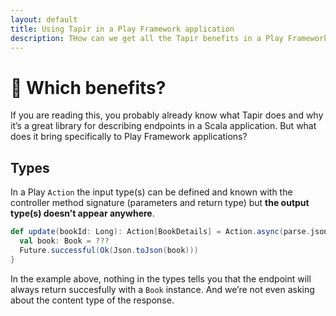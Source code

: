 ```yaml
---
layout: default
title: Using Tapir in a Play Framework application
description: THow can we get all the Tapir benefits in a Play Framework application?
---
```


# 🤩 Which benefits?

If you are reading this, you probably already know what Tapir does and why it’s a great library for describing endpoints in a Scala application. But what does it bring specifically to Play Framework applications?

## Types

In a Play `Action` the input type(s) can be defined and known with the controller method signature (parameters and return type) but **the output type(s) doesn’t appear anywhere**.

```scala
def update(bookId: Long): Action[BookDetails] = Action.async(parse.json[BookDetails]) {
  val book: Book = ???
  Future.successful(Ok(Json.toJson(book)))
}
```

In the example above, nothing in the types tells you that the endpoint will always return succesfully with a `Book` instance. And we’re not even asking about the content type of the response.


